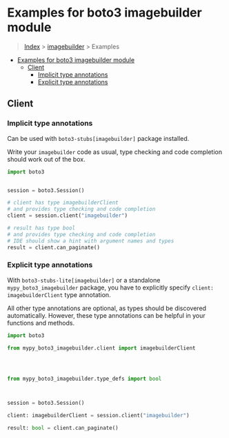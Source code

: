 <a id="examples-for-boto3-imagebuilder-module"></a>

# Examples for boto3 imagebuilder module

> [Index](../README.md) > [imagebuilder](./README.md) > Examples

- [Examples for boto3 imagebuilder module](#examples-for-boto3-imagebuilder-module)
  - [Client](#client)
    - [Implicit type annotations](#implicit-type-annotations)
    - [Explicit type annotations](#explicit-type-annotations)

<a id="client"></a>

## Client

<a id="implicit-type-annotations"></a>

### Implicit type annotations

Can be used with `boto3-stubs[imagebuilder]` package installed.

Write your `imagebuilder` code as usual, type checking and code completion
should work out of the box.

```python
import boto3


session = boto3.Session()

# client has type imagebuilderClient
# and provides type checking and code completion
client = session.client("imagebuilder")

# result has type bool
# and provides type checking and code completion
# IDE should show a hint with argument names and types
result = client.can_paginate()
```

<a id="explicit-type-annotations"></a>

### Explicit type annotations

With `boto3-stubs-lite[imagebuilder]` or a standalone `mypy_boto3_imagebuilder`
package, you have to explicitly specify `client: imagebuilderClient` type
annotation.

All other type annotations are optional, as types should be discovered
automatically. However, these type annotations can be helpful in your functions
and methods.

```python
import boto3

from mypy_boto3_imagebuilder.client import imagebuilderClient




from mypy_boto3_imagebuilder.type_defs import bool



session = boto3.Session()

client: imagebuilderClient = session.client("imagebuilder")

result: bool = client.can_paginate()
```
